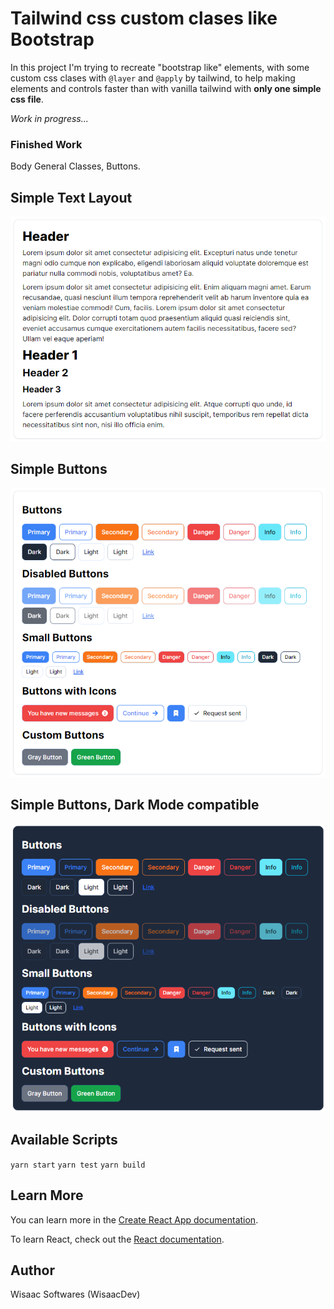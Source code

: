 # Tailwind css custom clases like Bootstrap

In this project I'm trying to recreate "bootstrap like" elements, with some custom css clases with `@layer` and `@apply` by tailwind, to help making elements and controls faster than with vanilla tailwind with **only one simple css file**.

*Work in progress...*

### Finished Work

Body General Classes, Buttons.

## Simple Text Layout

![alt text](screenshots/image-0.png)

## Simple Buttons

![alt text](screenshots/image-1.png)

## Simple Buttons, Dark Mode compatible

![alt text](screenshots/image-2.png)

## Available Scripts

`yarn start` `yarn test` `yarn build`

## Learn More

You can learn more in the [Create React App documentation](https://facebook.github.io/create-react-app/docs/getting-started).

To learn React, check out the [React documentation](https://reactjs.org/).

## Author

Wisaac Softwares (WisaacDev)